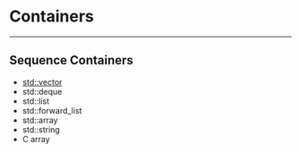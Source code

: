 # Containers
------------------------


## Sequence Containers
- [std::vector](vector.md)
- std::deque
- std::list
- std::forward_list
- std::array
- std::string
- C array
